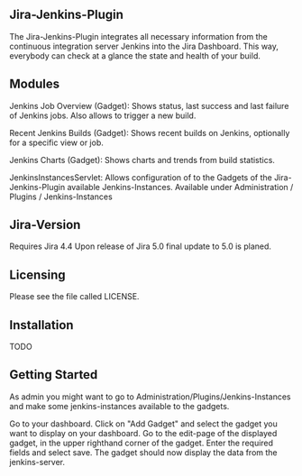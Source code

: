 Jira-Jenkins-Plugin
-------------------

The Jira-Jenkins-Plugin integrates all necessary information from the continuous integration server Jenkins 
into the Jira Dashboard. 
This way, everybody can check at a glance the state and health of your build. 

Modules
-------

Jenkins Job Overview (Gadget):
	Shows status, last success and last failure of Jenkins jobs. Also allows to trigger a new build.

Recent Jenkins Builds (Gadget):
	Shows recent builds on Jenkins, optionally for a specific view or job.
	
Jenkins Charts (Gadget):
	Shows charts and trends from build statistics.
	
JenkinsInstancesServlet:
	Allows configuration of to the Gadgets of the Jira-Jenkins-Plugin available Jenkins-Instances.
	Available under Administration / Plugins / Jenkins-Instances
	
Jira-Version
------------

Requires Jira 4.4
Upon release of Jira 5.0 final update to 5.0 is planed.

Licensing
---------

Please see the file called LICENSE.

Installation
-------

TODO

Getting Started
---------------

As admin you might want to go to Administration/Plugins/Jenkins-Instances and make some jenkins-instances 
available to the gadgets.

Go to your dashboard.
Click on "Add Gadget" and select the gadget you want to display on your dashboard.
Go to the edit-page of the displayed gadget, in the upper righthand corner of the gadget.
Enter the required fields and select save. 
The gadget should now display the data from the jenkins-server.